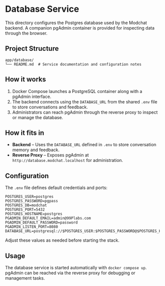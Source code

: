 # Database Service

This directory configures the Postgres database used by the Modchat backend. A companion pgAdmin container is provided for inspecting data through the browser.


## Project Structure
```
app/database/
└── README.md  # Service documentation and configuration notes
```

## How it works
1. Docker Compose launches a PostgreSQL container along with a pgAdmin interface.
2. The backend connects using the `DATABASE_URL` from the shared `.env` file to store conversations and feedback.
3. Administrators can reach pgAdmin through the reverse proxy to inspect or manage the database.

## How it fits in
- **Backend** – Uses the `DATABASE_URL` defined in `.env` to store conversation memory and feedback.
- **Reverse Proxy** – Exposes pgAdmin at `http://database.modchat.localhost` for administration.

## Configuration
The `.env` file defines default credentials and ports:
```
POSTGRES_USER=postgres
POSTGRES_PASSWORD=pgpass
POSTGRES_DB=modchat
POSTGRES_PORT=5432
POSTGRES_HOSTNAME=postgres
PGADMIN_DEFAULT_EMAIL=admin@99Plabs.com
PGADMIN_DEFAULT_PASSWORD=password
PGADMIN_LISTEN_PORT=8080
DATABASE_URL=postgresql://$POSTGRES_USER:$POSTGRES_PASSWORD@$POSTGRES_HOSTNAME:$POSTGRES_PORT/$POSTGRES_DB
```
Adjust these values as needed before starting the stack.

## Usage
The database service is started automatically with `docker compose up`. pgAdmin can be reached via the reverse proxy for debugging or management tasks.
